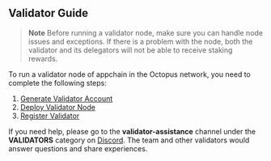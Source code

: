 ## Validator Guide

> **Note**
> Before running a validator node, make sure you can handle node issues and exceptions. If there is a problem with the node, both the validator and its delegators will not be able to receive staking rewards.

To run a validator node of appchain in the Octopus network, you need to complete the following steps:

1. [Generate Validator Account](./validator-generate-keys.md)
2. [Deploy Validator Node](./validator-deploy.md)
3. [Register Validator](./validator-register.md)

If you need help, please go to the **validator-assistance** channel under the **VALIDATORS** category on [Discord](https://discord.gg/6GTJBkZA9Q). The team and other validators would answer questions and share experiences.

